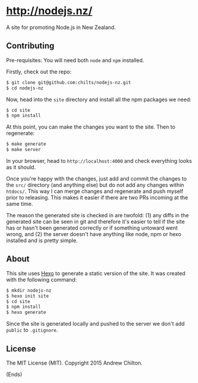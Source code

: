 # http://nodejs.nz/

A site for promoting Node.js in New Zealand.

## Contributing ##

Pre-requisites: You will need both `node` and `npm` installed.

Firstly, check out the repo:

```sh
$ git clone git@github.com:chilts/nodejs-nz.git
$ cd nodejs-nz
```

Now, head into the `site` directory and install all the npm packages we need:

```sh
$ cd site
$ npm install
```

At this point, you can make the changes you want to the site. Then to regenerate:

```sh
$ make generate
$ make server
```

In your browser, head to `http://localhost:4000` and check everything looks as it should.

Once you're happy with the changes, just add and commit the changes to the `src/` directory (and anything else) but do
not add any changes within `htdocs/`. This way I can merge changes and regenerate and push myself prior to
releasing. This makes it easier if there are two PRs incoming at the same time.

The reason the generated site is checked in are twofold: (1) any diffs in the generated site can be seen in git and
therefore it's easier to tell if the site has or hasn't been generated correctly or if something untoward went wrong,
and (2) the server doesn't have anything like node, npm or hexo installed and is pretty simple.

## About ##

This site uses [Hexo](http://hexo.io/) to generate a static version of the site. It was created with the following
command:

```sh
$ mkdir nodejs-nz
$ hexo init site
$ cd site
$ npm install
$ hexo generate
```

Since the site is generated locally and pushed to the server we don't add `public` to `.gitignore`.

## License ##

The MIT License (MIT). Copyright 2015 Andrew Chilton.

(Ends)
